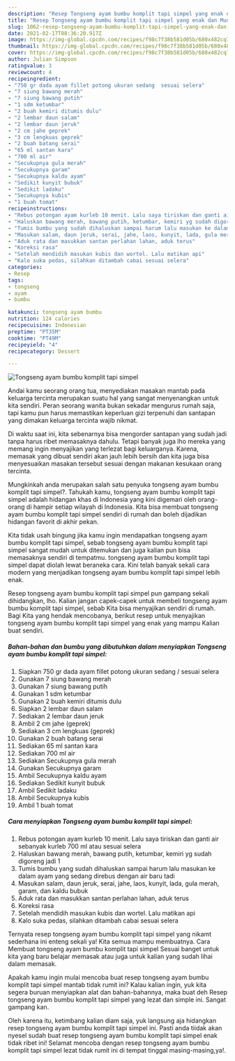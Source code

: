 ```yaml
---
description: "Resep Tongseng ayam bumbu komplit tapi simpel yang enak dan Mudah Dibuat"
title: "Resep Tongseng ayam bumbu komplit tapi simpel yang enak dan Mudah Dibuat"
slug: 1062-resep-tongseng-ayam-bumbu-komplit-tapi-simpel-yang-enak-dan-mudah-dibuat
date: 2021-02-17T08:36:20.917Z
image: https://img-global.cpcdn.com/recipes/f98c7f38b581d05b/680x482cq70/tongseng-ayam-bumbu-komplit-tapi-simpel-foto-resep-utama.jpg
thumbnail: https://img-global.cpcdn.com/recipes/f98c7f38b581d05b/680x482cq70/tongseng-ayam-bumbu-komplit-tapi-simpel-foto-resep-utama.jpg
cover: https://img-global.cpcdn.com/recipes/f98c7f38b581d05b/680x482cq70/tongseng-ayam-bumbu-komplit-tapi-simpel-foto-resep-utama.jpg
author: Julian Simpson
ratingvalue: 3
reviewcount: 4
recipeingredient:
- "750 gr dada ayam fillet potong ukuran sedang  sesuai selera"
- "7 siung bawang merah"
- "7 siung bawang putih"
- "1 sdm ketumbar"
- "2 buah kemiri ditumis dulu"
- "2 lembar daun salam"
- "2 lembar daun jeruk"
- "2 cm jahe geprek"
- "3 cm lengkuas geprek"
- "2 buah batang serai"
- "65 ml santan kara"
- "700 ml air"
- "Secukupnya gula merah"
- "Secukupnya garam"
- "Secukupnya kaldu ayam"
- "Sedikit kunyit bubuk"
- "Sedikit ladaku"
- "Secukupnya kubis"
- "1 buah tomat"
recipeinstructions:
- "Rebus potongan ayam kurleb 10 menit. Lalu saya tiriskan dan ganti air sebanyak kurleb 700 ml atau sesuai selera"
- "Haluskan bawang merah, bawang putih, ketumbar, kemiri yg sudah digoreng jadi 1"
- "Tumis bumbu yang sudah dihaluskan sampai harum lalu masukan ke dalam ayam yang sedang direbus dengan air baru tadi"
- "Masukan salam, daun jeruk, serai, jahe, laos, kunyit, lada, gula merah, garam, dan kaldu bubuk"
- "Aduk rata dan masukkan santan perlahan lahan, aduk terus"
- "Koreksi rasa"
- "Setelah mendidih masukan kubis dan wortel. Lalu matikan api"
- "Kalo suka pedas, silahkan ditambah cabai sesuai selera"
categories:
- Resep
tags:
- tongseng
- ayam
- bumbu

katakunci: tongseng ayam bumbu 
nutrition: 124 calories
recipecuisine: Indonesian
preptime: "PT35M"
cooktime: "PT49M"
recipeyield: "4"
recipecategory: Dessert

---
```



![Tongseng ayam bumbu komplit tapi simpel](https://img-global.cpcdn.com/recipes/f98c7f38b581d05b/680x482cq70/tongseng-ayam-bumbu-komplit-tapi-simpel-foto-resep-utama.jpg)

Andai kamu seorang orang tua, menyediakan masakan mantab pada keluarga tercinta merupakan suatu hal yang sangat menyenangkan untuk kita sendiri. Peran seorang  wanita bukan sekadar mengurus rumah saja, tapi kamu pun harus memastikan keperluan gizi terpenuhi dan santapan yang dimakan keluarga tercinta wajib nikmat.

Di waktu  saat ini, kita sebenarnya bisa mengorder santapan yang sudah jadi tanpa harus ribet memasaknya dahulu. Tetapi banyak juga lho mereka yang memang ingin menyajikan yang terlezat bagi keluarganya. Karena, memasak yang dibuat sendiri akan jauh lebih bersih dan kita juga bisa menyesuaikan masakan tersebut sesuai dengan makanan kesukaan orang tercinta. 



Mungkinkah anda merupakan salah satu penyuka tongseng ayam bumbu komplit tapi simpel?. Tahukah kamu, tongseng ayam bumbu komplit tapi simpel adalah hidangan khas di Indonesia yang kini digemari oleh orang-orang di hampir setiap wilayah di Indonesia. Kita bisa membuat tongseng ayam bumbu komplit tapi simpel sendiri di rumah dan boleh dijadikan hidangan favorit di akhir pekan.

Kita tidak usah bingung jika kamu ingin mendapatkan tongseng ayam bumbu komplit tapi simpel, sebab tongseng ayam bumbu komplit tapi simpel sangat mudah untuk ditemukan dan juga kalian pun bisa memasaknya sendiri di tempatmu. tongseng ayam bumbu komplit tapi simpel dapat diolah lewat beraneka cara. Kini telah banyak sekali cara modern yang menjadikan tongseng ayam bumbu komplit tapi simpel lebih enak.

Resep tongseng ayam bumbu komplit tapi simpel pun gampang sekali dihidangkan, lho. Kalian jangan capek-capek untuk membeli tongseng ayam bumbu komplit tapi simpel, sebab Kita bisa menyajikan sendiri di rumah. Bagi Kita yang hendak mencobanya, berikut resep untuk menyajikan tongseng ayam bumbu komplit tapi simpel yang enak yang mampu Kalian buat sendiri.

<!--inarticleads1-->

##### Bahan-bahan dan bumbu yang dibutuhkan dalam menyiapkan Tongseng ayam bumbu komplit tapi simpel:

1. Siapkan 750 gr dada ayam fillet potong ukuran sedang / sesuai selera
1. Gunakan 7 siung bawang merah
1. Gunakan 7 siung bawang putih
1. Gunakan 1 sdm ketumbar
1. Gunakan 2 buah kemiri ditumis dulu
1. Siapkan 2 lembar daun salam
1. Sediakan 2 lembar daun jeruk
1. Ambil 2 cm jahe (geprek)
1. Sediakan 3 cm lengkuas (geprek)
1. Gunakan 2 buah batang serai
1. Sediakan 65 ml santan kara
1. Sediakan 700 ml air
1. Sediakan Secukupnya gula merah
1. Gunakan Secukupnya garam
1. Ambil Secukupnya kaldu ayam
1. Sediakan Sedikit kunyit bubuk
1. Ambil Sedikit ladaku
1. Ambil Secukupnya kubis
1. Ambil 1 buah tomat




<!--inarticleads2-->

##### Cara menyiapkan Tongseng ayam bumbu komplit tapi simpel:

1. Rebus potongan ayam kurleb 10 menit. Lalu saya tiriskan dan ganti air sebanyak kurleb 700 ml atau sesuai selera
1. Haluskan bawang merah, bawang putih, ketumbar, kemiri yg sudah digoreng jadi 1
1. Tumis bumbu yang sudah dihaluskan sampai harum lalu masukan ke dalam ayam yang sedang direbus dengan air baru tadi
1. Masukan salam, daun jeruk, serai, jahe, laos, kunyit, lada, gula merah, garam, dan kaldu bubuk
1. Aduk rata dan masukkan santan perlahan lahan, aduk terus
1. Koreksi rasa
1. Setelah mendidih masukan kubis dan wortel. Lalu matikan api
1. Kalo suka pedas, silahkan ditambah cabai sesuai selera




Ternyata resep tongseng ayam bumbu komplit tapi simpel yang nikamt sederhana ini enteng sekali ya! Kita semua mampu membuatnya. Cara Membuat tongseng ayam bumbu komplit tapi simpel Sesuai banget untuk kita yang baru belajar memasak atau juga untuk kalian yang sudah lihai dalam memasak.

Apakah kamu ingin mulai mencoba buat resep tongseng ayam bumbu komplit tapi simpel mantab tidak rumit ini? Kalau kalian ingin, yuk kita segera buruan menyiapkan alat dan bahan-bahannya, maka buat deh Resep tongseng ayam bumbu komplit tapi simpel yang lezat dan simple ini. Sangat gampang kan. 

Oleh karena itu, ketimbang kalian diam saja, yuk langsung aja hidangkan resep tongseng ayam bumbu komplit tapi simpel ini. Pasti anda tiidak akan nyesel sudah buat resep tongseng ayam bumbu komplit tapi simpel enak tidak ribet ini! Selamat mencoba dengan resep tongseng ayam bumbu komplit tapi simpel lezat tidak rumit ini di tempat tinggal masing-masing,ya!.

